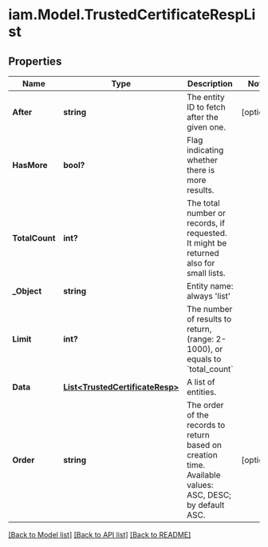 # iam.Model.TrustedCertificateRespList
## Properties

Name | Type | Description | Notes
------------ | ------------- | ------------- | -------------
**After** | **string** | The entity ID to fetch after the given one. | [optional] 
**HasMore** | **bool?** | Flag indicating whether there is more results. | 
**TotalCount** | **int?** | The total number or records, if requested. It might be returned also for small lists. | 
**_Object** | **string** | Entity name: always &#39;list&#39; | 
**Limit** | **int?** | The number of results to return, (range: 2-1000), or equals to &#x60;total_count&#x60; | 
**Data** | [**List&lt;TrustedCertificateResp&gt;**](TrustedCertificateResp.md) | A list of entities. | 
**Order** | **string** | The order of the records to return based on creation time. Available values: ASC, DESC; by default ASC. | [optional] 

[[Back to Model list]](../README.md#documentation-for-models) [[Back to API list]](../README.md#documentation-for-api-endpoints) [[Back to README]](../README.md)

